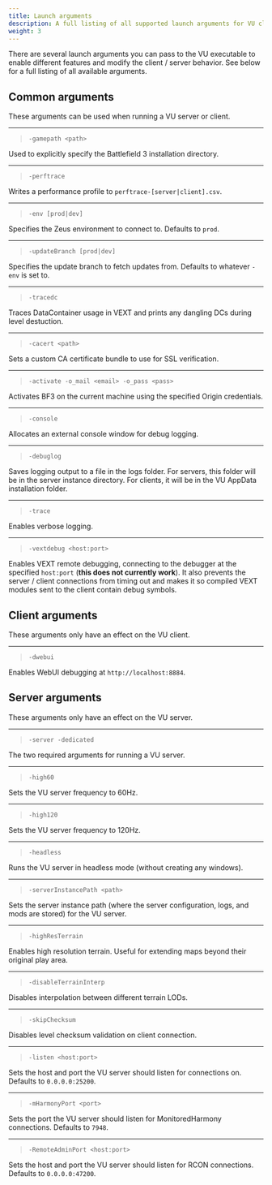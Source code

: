 ```yaml
---
title: Launch arguments
description: A full listing of all supported launch arguments for VU clients and servers.
weight: 3
---
```


There are several launch arguments you can pass to the VU executable to enable different features and modify the client / server behavior. See below for a full listing of all available arguments.


## Common arguments

These arguments can be used when running a VU server or client.

---

> `-gamepath <path>`

Used to explicitly specify the Battlefield 3 installation directory.

---

> `-perftrace`

Writes a performance profile to `perftrace-[server|client].csv`.

---

> `-env [prod|dev]`

Specifies the Zeus environment to connect to. Defaults to `prod`.

---

> `-updateBranch [prod|dev]`

Specifies the update branch to fetch updates from. Defaults to whatever `-env` is set to.

---

> `-tracedc`

Traces DataContainer usage in VEXT and prints any dangling DCs during level destuction.

---

> `-cacert <path>`

Sets a custom CA certificate bundle to use for SSL verification.

---

> `-activate -o_mail <email> -o_pass <pass>`

Activates BF3 on the current machine using the specified Origin credentials.

---

> `-console`

Allocates an external console window for debug logging.

---

> `-debuglog`
 
Saves logging output to a file in the logs folder. For servers, this folder will be in the server instance directory. For clients, it will be in the VU AppData installation folder.

---

> `-trace`

Enables verbose logging.

---

> `-vextdebug <host:port>`

Enables VEXT remote debugging, connecting to the debugger at the specified `host:port` (**this does not currently work**). It also prevents the server / client connections from timing out and makes it so compiled VEXT modules sent to the client contain debug symbols.

## Client arguments

These arguments only have an effect on the VU client.

---

> `-dwebui`

Enables WebUI debugging at `http://localhost:8884`.

## Server arguments

These arguments only have an effect on the VU server.

---

> `-server -dedicated`

The two required arguments for running a VU server.

---

> `-high60`

Sets the VU server frequency to 60Hz.

---

> `-high120`
 
Sets the VU server frequency to 120Hz.

---

> `-headless`

Runs the VU server in headless mode (without creating any windows).

---

> `-serverInstancePath <path>`

Sets the server instance path (where the server configuration, logs, and mods are stored) for the VU server.

---

> `-highResTerrain`

Enables high resolution terrain. Useful for extending maps beyond their original play area.

---

> `-disableTerrainInterp`
 
Disables interpolation between different terrain LODs.

---

> `-skipChecksum`

Disables level checksum validation on client connection.

---

> `-listen <host:port>`
 
Sets the host and port the VU server should listen for connections on. Defaults to `0.0.0.0:25200`.

---

> `-mHarmonyPort <port>`
 
Sets the port the VU server should listen for MonitoredHarmony connections. Defaults to `7948`.

---

> `-RemoteAdminPort <host:port>`
 
Sets the host and port the VU server should listen for RCON connections. Defaults to `0.0.0.0:47200`.
